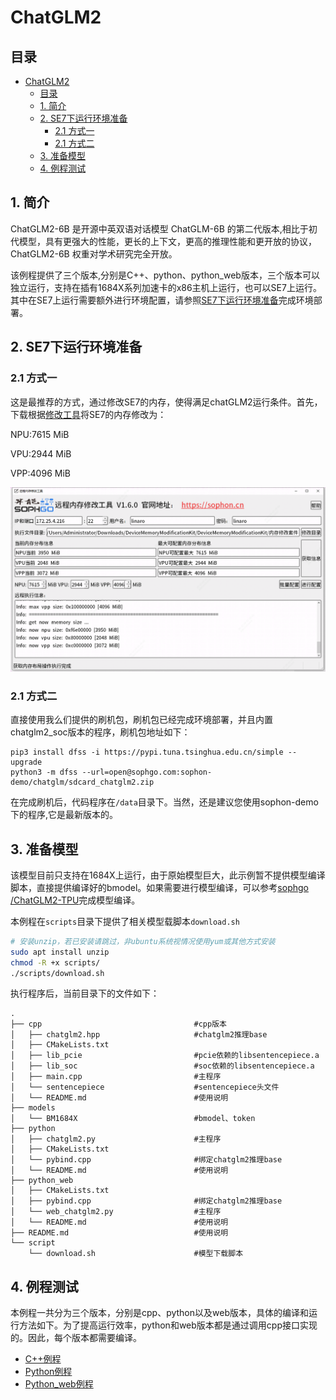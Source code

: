 # ChatGLM2

## 目录
- [ChatGLM2](#chatglm2)
  - [目录](#目录)
  - [1. 简介](#1-简介)
  - [2. SE7下运行环境准备](#2-se7下运行环境准备)
    - [2.1 方式一](#21-方式一)
    - [2.1 方式二](#21-方式二)
  - [3. 准备模型](#3-准备模型)
  - [4. 例程测试](#4-例程测试)

## 1. 简介
ChatGLM2-6B 是开源中英双语对话模型 ChatGLM-6B 的第二代版本,相比于初代模型，具有更强大的性能，更长的上下文，更高的推理性能和更开放的协议，ChatGLM2-6B 权重对学术研究完全开放。

该例程提供了三个版本,分别是C++、python、python_web版本，三个版本可以独立运行，支持在插有1684X系列加速卡的x86主机上运行，也可以SE7上运行。其中在SE7上运行需要额外进行环境配置，请参照[SE7下运行环境准备](#2-se7下运行环境准备)完成环境部署。

## 2. SE7下运行环境准备
### 2.1 方式一
这是最推荐的方式，通过修改SE7的内存，使得满足chatGLM2运行条件。首先，下载根据[修改工具](https://doc.sophgo.com/sdk-docs/v23.07.01/docs_latest_release/docs/SophonSDK_doc/zh/html/appendix/2_mem_edit_tools.html)将SE7的内存修改为：

NPU:7615 MiB

VPU:2944 MiB 

VPP:4096 MiB

![内存布局](./pic/memory.png)

### 2.1 方式二
直接使用我么们提供的刷机包，刷机包已经完成环境部署，并且内置chatglm2_soc版本的程序，刷机包地址如下：
```
pip3 install dfss -i https://pypi.tuna.tsinghua.edu.cn/simple --upgrade
python3 -m dfss --url=open@sophgo.com:sophon-demo/chatglm/sdcard_chatglm2.zip
```
在完成刷机后，代码程序在`/data`目录下。当然，还是建议您使用sophon-demo下的程序,它是最新版本的。


## 3. 准备模型
该模型目前只支持在1684X上运行，由于原始模型巨大，此示例暂不提供模型编译脚本，直接提供编译好的bmodel。如果需要进行模型编译，可以参考[sophgo
/ChatGLM2-TPU](https://github.com/sophgo/ChatGLM2-TPU)完成模型编译。


​本例程在`scripts`目录下提供了相关模型载脚本`download.sh`

```bash
# 安装unzip，若已安装请跳过，非ubuntu系统视情况使用yum或其他方式安装
sudo apt install unzip
chmod -R +x scripts/
./scripts/download.sh
```

执行程序后，当前目录下的文件如下：

```
.
├── cpp                                  #cpp版本
│   ├── chatglm2.hpp                     #chatglm2推理base 
│   ├── CMakeLists.txt
│   ├── lib_pcie                         #pcie依赖的libsentencepiece.a
│   ├── lib_soc                          #soc依赖的libsentencepiece.a
│   ├── main.cpp                         #主程序
│   └── sentencepiece                    #sentencepiece头文件
│   └── README.md                        #使用说明
├── models
│   └── BM1684X                          #bmodel、token
├── python
│   ├── chatglm2.py                      #主程序
│   ├── CMakeLists.txt
│   └── pybind.cpp                       #绑定chatglm2推理base 
│   └── README.md                        #使用说明
├── python_web
│   ├── CMakeLists.txt
│   ├── pybind.cpp                       #绑定chatglm2推理base 
│   └── web_chatglm2.py                  #主程序
│   └── README.md                        #使用说明
├── README.md                            #使用说明
└── script
    └── download.sh                      #模型下载脚本
```


## 4. 例程测试

本例程一共分为三个版本，分别是cpp、python以及web版本，具体的编译和运行方法如下。为了提高运行效率，python和web版本都是通过调用cpp接口实现的。因此，每个版本都需要编译。

- [C++例程](./cpp/README.md)
- [Python例程](./python/README.md)
- [Python_web例程](./python_web/README.md)

